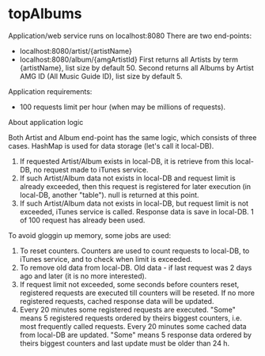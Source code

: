 # topAlbums

Application/web service runs on localhost:8080
There are two end-points:
* localhost:8080/artist/{artistName}
* localhost:8080/album/{amgArtistId}
First returns all Artists by term {artistName}, list size by default 50.
Second returns all Albums by Artist AMG ID (All Music Guide ID), list size by default 5.

Application requirements: 
* 100 requests limit per hour (when may be millions of requests).

About application logic

Both Artist and Album end-point has the same logic, which consists of three cases. HashMap is used for data storage (let's call it local-DB).
1. If requested Artist/Album exists in local-DB, it is retrieve from this local-DB, no request made to iTunes service.
1. If such Artist/Album data not exists in local-DB and request limit is already exceeded, then this request is registered for later execution (in local-DB, another "table"). null is returned at this point.
3. If such Artist/Album data not exists in local-DB, but request limit is not exceeded, iTunes service is called. Response data is save in local-DB. 1 of 100 request has already been used.

To avoid gloggin up memory, some jobs are used:
1. To reset counters. Counters are used to count requests to local-DB, to iTunes service, and to check when limit is exceeded.
2. To remove old data from local-DB. Old data - if last request was 2 days ago and later (it is no more interested).
3. If request limit not exceeded, some seconds before counters reset, registered requests are executed till counters will be reseted. If no more registered requests, cached response data will be updated.
4. Every 20 minutes some registered requests are executed. "Some" means 5 registered requests ordered by theirs biggest counters, i.e. most frequently called requests. Every 20 minutes some cached data from local-DB are updated. "Some" means 5 response data ordered by theirs biggest counters and last update must be older than 24 h.
